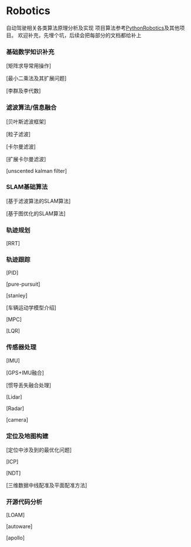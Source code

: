 # Robotics
自动驾驶相关各类算法原理分析及实现
项目算法参考[PythonRobotics](https://github.com/AtsushiSakai/PythonRobotics)及其他项目。
欢迎补充，先埋个坑，后续会把每部分的文档都给补上

### 基础数学知识补充

[矩阵求导常用操作]

[最小二乘法及其扩展问题]

[李群及李代数]

### 滤波算法/信息融合

[贝叶斯滤波框架]

[粒子滤波]

[卡尔曼滤波]

[扩展卡尔曼滤波]

[unscented kalman filter]

### SLAM基础算法

[基于滤波算法的SLAM算法]

[基于图优化的SLAM算法]

### 轨迹规划

[RRT]

### 轨迹跟踪

[PID]

[pure-pursuit]

[stanley]

[车辆运动学模型介绍]

[MPC]

[LQR]

### 传感器处理

[IMU]

[GPS+IMU融合]

[惯导丢失融合处理]

[Lidar]

[Radar]

[camera]

### 定位及地图构建

[定位中涉及到的最优化问题]

[ICP]

[NDT]

[三维数据中线配准及平面配准方法]

### 开源代码分析

[LOAM]

[autoware]

[apollo]

